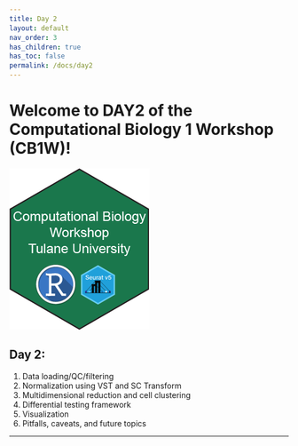 ```yaml
---
title: Day 2
layout: default
nav_order: 3
has_children: true
has_toc: false
permalink: /docs/day2
---
```


# Welcome to DAY2 of the Computational Biology 1 Workshop (CB1W)!

![](https://raw.githubusercontent.com/Dragonmasterx87/CompBio1-Tulane/main/assets/images/logo.png)

## Day 2:
1. Data loading/QC/filtering
2. Normalization using VST and SC Transform
3. Multidimensional reduction and cell clustering
4. Differential testing framework
5. Visualization
6. Pitfalls, caveats, and future topics

----
[Just the Docs]: https://just-the-docs.github.io/just-the-docs/
[GitHub Pages]: https://docs.github.com/en/pages
[README]: https://github.com/just-the-docs/just-the-docs-template/blob/main/README.md
[Jekyll]: https://jekyllrb.com
[GitHub Pages / Actions workflow]: https://github.blog/changelog/2022-07-27-github-pages-custom-github-actions-workflows-beta/
[use this template]: https://github.com/just-the-docs/just-the-docs-template/generate
